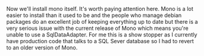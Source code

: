 Now we'll install mono itself. It's worth paying attention here. Mono is a lot easier to install than it used to be and the people who manage debian packages do an excellent job of keeping everything up to date but there is a very serious issue with the current release of Mono which means you're unable to use a SqlDataAdapter. For me this is a show stopper as I currently have production code that talks to a SQL Sever database so I had to revert to an older version of Mono.   

